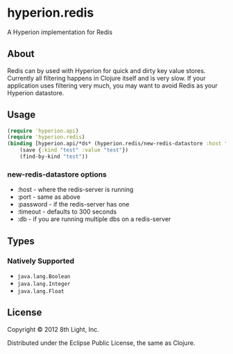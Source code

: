 hyperion.redis
============

A Hyperion implementation for Redis

## About

Redis can by used with Hyperion for quick and dirty key value stores.
Currently all filtering happens in Clojure itself and is very slow. If your
application uses filtering very much, you may want to avoid Redis as your
Hyperion datastore.

## Usage

```clojure
(require 'hyperion.api)
(require 'hyperion.redis)
(binding [hyperion.api/*ds* (hyperion.redis/new-redis-datastore :host "localhost" :port 6379)]
    (save {:kind "test" :value "test"})
    (find-by-kind "test"))
```

### new-redis-datastore options

 * :host - where the redis-server is running
 * :port - same as above
 * :password - if the redis-server has one
 * :timeout - defaults to 300 seconds
 * :db - if you are running multiple dbs on a redis-server

## Types

### Natively Supported

* `java.lang.Boolean`
* `java.lang.Integer`
* `java.lang.Float`

## License

Copyright © 2012 8th Light, Inc.

Distributed under the Eclipse Public License, the same as Clojure.
